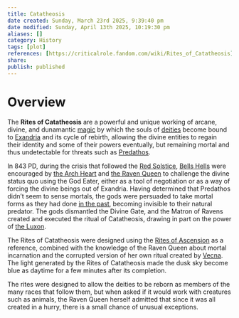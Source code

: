 ```yaml
---
title: Catatheosis
date created: Sunday, March 23rd 2025, 9:39:40 pm
date modified: Sunday, April 13th 2025, 10:19:30 pm
aliases: []
category: History
tags: [plot]
references: [https://criticalrole.fandom.com/wiki/Rites_of_Catatheosis]
share: 
publish: published
---
```


# Overview

The **Rites of Catatheosis** are a powerful and unique working of arcane, divine, and dunamantic [magic](https://criticalrole.fandom.com/wiki/Magic "Magic") by which the souls of [deities](https://criticalrole.fandom.com/wiki/Deities "Deities") become bound to [Exandria](https://criticalrole.fandom.com/wiki/Exandria "Exandria") and its cycle of rebirth, allowing the divine entities to regain their identity and some of their powers eventually, but remaining mortal and thus undetectable for threats such as [Predathos](https://criticalrole.fandom.com/wiki/Predathos "Predathos").

In 843 PD, during the crisis that followed the [Red Solstice](https://criticalrole.fandom.com/wiki/Apogee_Solstice "Apogee Solstice"), [Bells Hells](https://criticalrole.fandom.com/wiki/Bells_Hells "Bells Hells") were encouraged by [the Arch Heart](https://criticalrole.fandom.com/wiki/The_Arch_Heart "The Arch Heart") and [the Raven Queen](https://criticalrole.fandom.com/wiki/The_Raven_Queen "The Raven Queen") to challenge the divine status quo using the God Eater, either as a tool of negotiation or as a way of forcing the divine beings out of Exandria. Having determined that Predathos didn’t seem to sense mortals, the gods were persuaded to take mortal forms as they had done [in the past](https://criticalrole.fandom.com/wiki/Downfall "Downfall"), becoming invisible to their natural predator. The gods dismantled the Divine Gate, and the Matron of Ravens created and executed the ritual of Catatheosis, drawing in part on the power of [the Luxon](https://criticalrole.fandom.com/wiki/The_Luxon "The Luxon").

The Rites of Catatheosis were designed using the [Rites of Ascension](https://criticalrole.fandom.com/wiki/Ritual_of_Seeding "Ritual of Seeding") as a reference, combined with the knowledge of the Raven Queen about mortal incarnation and the corrupted version of her own ritual created by [Vecna](https://criticalrole.fandom.com/wiki/Vecna "Vecna"). The light generated by the Rites of Catatheosis made the dusk sky become blue as daytime for a few minutes after its completion.

The rites were designed to allow the deities to be reborn as members of the many races that follow them, but when asked if it would work with creatures such as animals, the Raven Queen herself admitted that since it was all created in a hurry, there is a small chance of unusual exceptions.
